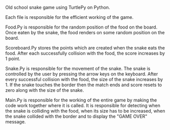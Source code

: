 Old school snake game using TurtlePy on Python.

Each file is responsible for the efficient working of the game.

Food.Py is responsible for the random position of the food on the board. Once eaten by the snake, the food renders on some random position on the board.

Scoreboard.Py stores the points which are created when the snake eats the food. After each successfully collision with the food, the score increases by
1 point.

Snake.Py is responsible for the movement of the snake. The snake is controlled by the user by pressing the arrow keys on the keyboard. After every 
successful collision with the food, the size of the snake increases by 1. If the snake touches the border then the match ends and score resets to zero
along with the size of the snake.

Main.Py is responsible for the working of the entire game by making the code work together where it is called. It is responsible for detecting when the
snake is colliding with the food, when its size has to be increased, when the snake collided with the border and to display the "GAME OVER" message.
